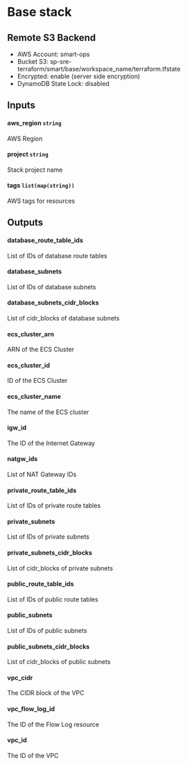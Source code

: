 # Base stack


## Remote S3 Backend
* AWS Account: smart-ops
* Bucket S3: sp-sre-terraform/smart/base/workspace_name/terraform.tfstate
* Encrypted: enable (server side encryption)
* DynamoDB State Lock: disabled

## Inputs

#### **aws_region** `string`

AWS Region

#### **project** `string`

Stack project name

#### **tags** `list(map(string))`

AWS tags for resources

## Outputs

#### **database_route_table_ids**

List of IDs of database route tables

#### **database_subnets**

List of IDs of database subnets

#### **database_subnets_cidr_blocks**

List of cidr_blocks of database subnets

#### **ecs_cluster_arn**

ARN of the ECS Cluster

#### **ecs_cluster_id**

ID of the ECS Cluster

#### **ecs_cluster_name**

The name of the ECS cluster

#### **igw_id**

The ID of the Internet Gateway

#### **natgw_ids**

List of NAT Gateway IDs

#### **private_route_table_ids**

List of IDs of private route tables

#### **private_subnets**

List of IDs of private subnets

#### **private_subnets_cidr_blocks**

List of cidr_blocks of private subnets

#### **public_route_table_ids**

List of IDs of public route tables

#### **public_subnets**

List of IDs of public subnets

#### **public_subnets_cidr_blocks**

List of cidr_blocks of public subnets

#### **vpc_cidr**

The CIDR block of the VPC

#### **vpc_flow_log_id**

The ID of the Flow Log resource

#### **vpc_id**

The ID of the VPC

